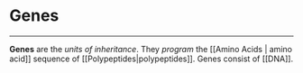 # Genes
---
**Genes** are the *units of inheritance*.
They *program* the [[Amino Acids | amino acid]] sequence of [[Polypeptides|polypeptides]].
Genes consist of [[DNA]].